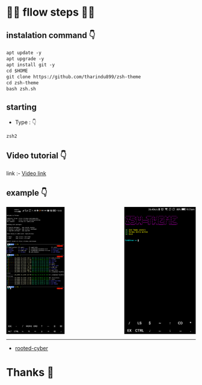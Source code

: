# 🚨🚨 fllow steps 🚨🚨

## instalation command 👇

```code
apt update -y
apt upgrade -y
apt install git -y
cd $HOME
git clone https://github.com/tharindu899/zsh-theme
cd zsh-theme
bash zsh.sh
```

## starting

- Type : 👇

 ```bash
 zsh2
 ```
 
 ## Video tutorial 👇

link :- [Video link](https://youtu.be/2krTPrMHG80)

 
 ## example 👇
 
<div style="display: flex; justify-content: space-between;">
  <img src="https://raw.githubusercontent.com/tharindu899/addon/main/termux/zsh/img/zsh.jpg" width="155">
  <img src="https://github.com/rooted-cyber/image-upload/raw/master/zsh2.png" width="190">
</div>

__________________________________________


- [rooted-cyber](https://github.com/rooted-cyber)
# Thanks 🙏